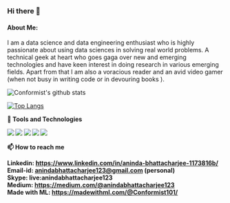 ### Hi there 👋
#### About Me:
I am a data science and data engineering enthusiast who is highly passionate about using data sciences in solving real world problems. A technical geek at heart who goes gaga over new and emerging technologies and have keen interest in doing research in various emerging fields.
Apart from that I am also a voracious reader and an avid video gamer (when not busy in writing code or in devouring books ).
</br>
<!--
**Conformist101/Conformist101** is a ✨ _special_ ✨ repository because its `README.md` (this file) appears on your GitHub profile.

Here are some ideas to get you started:

- 🔭 I’m currently working on ...
- 🌱 I’m currently learning ...
- 👯 I’m looking to collaborate on ...
- 🤔 I’m looking for help with ...
- 💬 Ask me about ...
- 📫 How to reach me: ...
- 😄 Pronouns: ...
- ⚡ Fun fact: ...
-->

![Conformist's github stats](https://github-readme-stats.vercel.app/api?username=Conformist101&show_icons=true&theme=radical&count_private=true)

[![Top Langs](https://github-readme-stats.vercel.app/api/top-langs/?username=Conformist101)](https://github.com/anuraghazra/github-readme-stats)

🔧<b> Tools and Technologies </br>

![](https://img.shields.io/badge/-Python-informational?logo=Python&color=9F9393)
![](https://img.shields.io/badge/-C++-informational?logo=C++&color=9F9393)
![](https://img.shields.io/badge/-TensorFlow-informational?logo=TensorFlow&color=F2EFEF)
![](https://img.shields.io/badge/-PyTorch-informational?logo=PyTorch&color=FFCCCC)
![](https://img.shields.io/badge/-Heroku-informational?logo=Heroku&color=808080)

📫 How to reach me<p>
Linkedin: https://www.linkedin.com/in/aninda-bhattacharjee-1173816b/ </br>
Email-id: anindabhattacharjee123@gmail.com (personal)</br>
Skype: live:anindabhattacharjee123</br>
Medium: https://medium.com/@anindabhattacharjee123 </br>
Made with ML: https://madewithml.com/@Conformist101/
